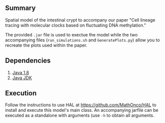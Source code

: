 ## Summary

Spatial model of the intestinal crypt to accompany our paper "Cell lineage tracing with molecular clocks based on fluctuating DNA methylation."

The provided ```.jar``` file is used to exectue the model while the two accompanying files (```run_simulations.sh``` and ```GeneratePlots.py```) allow you to recreate the plots used within the paper.

## Dependencies

1. [Java 1.8](https://www.java.com/en/download/manual.jsp)
2. [Java JDK](https://www.oracle.com/java/technologies/javase-downloads.html)

## Execution

Follow the instructions to use HAL at https://github.com/MathOnco/HAL to install and execute this model's main class. An accompanying jarfile can be executed as a standalone with arguments (use ```-h``` to obtain all arguments.
